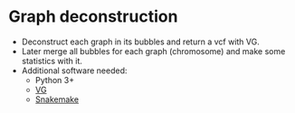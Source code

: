 # Graph deconstruction
- Deconstruct each graph in its bubbles and return a vcf with VG. 
- Later merge all bubbles for each graph (chromosome) and make some statistics with it. 
- Additional software needed: 
  - Python 3+ 
  - [VG](https://github.com/vgteam/vg)
  - [Snakemake](https://snakemake.readthedocs.io/en/stable/)